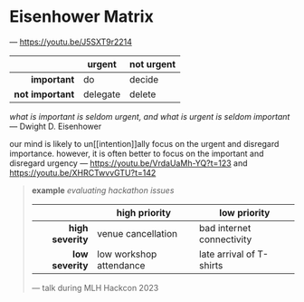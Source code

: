 # Eisenhower Matrix

&mdash; <https://youtu.be/J5SXT9r2214>

|                   | **urgent** | **not urgent** |
| ----------------: | ---------- | -------------- |
|     **important** | do         | decide         |
| **not important** | delegate   | delete         |

_what is important is seldom urgent, and what is urgent is seldom important_ &mdash; Dwight D. Eisenhower

our mind is likely to un[[intention]]ally focus on the urgent and disregard importance. however, it is often better to focus on the important and disregard urgency &mdash; <https://youtu.be/VrdaUaMh-YQ?t=123> and <https://youtu.be/XHRCTwvvGTU?t=142>

> **example** _evaluating hackathon issues_
>
> |                   | **high priority**       | **low priority**          |
> | ----------------: | ----------------------- | ------------------------- |
> | **high severity** | venue cancellation      | bad internet connectivity |
> |  **low severity** | low workshop attendance | late arrival of T-shirts  |
>
> &mdash; talk during MLH Hackcon 2023
